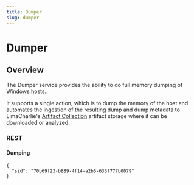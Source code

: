 ```yaml
---
title: Dumper
slug: dumper
---
```


# Dumper

## Overview
The Dumper service provides the ability to do full memory dumping of Windows hosts..

It supports a single action, which is to dump the memory of the host and automates the ingestion
of the resulting dump and dump metadata to LimaCharlie's [Artifact Collection](external_logs.md)
artifact storage where it can be downloaded or analyzed.

### REST

#### Dumping
```
{
  "sid": "70b69f23-b889-4f14-a2b5-633f777b0079"
}
```
